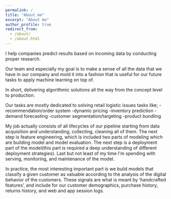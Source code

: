 ```yaml
---
permalink: /
title: "About me"
excerpt: "About me"
author_profile: true
redirect_from: 
  - /about/
  - /about.html
---
```


I help companies predict results based on incoming data by conducting proper research.

Our team and especially my goal is to make a sense of all the data that we have in our company and mold it into a fashion that is useful for our future tasks to apply machine learning on top of.

In short, delivering algorithmic solutions all the way from the concept level to production.

Our tasks are mostly dedicated to solving retail logistic issues tasks like;
-recommendation/order system
-dynamic pricing
-inventory prediction
-demand forecasting
-customer segmentation/targeting
-product bundling

My job actually consists of all lifecycles of our pipeline starting from data acquisition and understanding, collecting, cleaning all of them. The next step is feature engineering, which is included two parts of modeling which are building model and model evaluation. The next step is a deployment part of the model(this part is required a deep understanding of different deployment strategies). Last but not least of my time I'm spending with serving, monitoring, and maintenance of the model.

In practice, the most interesting important part is we build models that classify a given customer as valuable according to the analysis of the digital behavior of the customers. These signals are what is meant by ‘handcrafted features’, and include for our customer demographics, purchase history, returns history, and web and app session logs.
